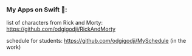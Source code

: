 <!-- ### Hi there 👋  I'm interested in Swift and IOS development -->
<!-- I'm interested in Swift and IOS development -->

### Му Apps on Swift 📱:

list of characters from Rick and Morty: https://github.com/odgigodji/RickAndMorty

schedule for students: https://github.com/odgigodji/MySchedule (in the work)

<!-- weekly-finder: https://github.com/odgigodji/WeeklyFinder -->

<!-- ## Last on work(in progress...) --> 

<!-- NewsAPI Application on Swift(UNDER WORK) : https://github.com/odgigodji/NewsApp.git -->

<!-- temp-converter: https://github.com/odgigodji/TConverter -->

<!-- pass data to another view: https://github.com/odgigodji/PassDataProject -->

<!-- # Contacts
Telegram: https://t.me/odgigodji -->
<!-- Instagram: @nikitaevvv -->
